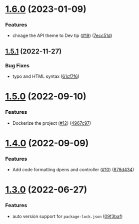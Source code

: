 # [1.6.0](https://github.com/Pradumnasaraf/OpenSource-API/compare/v1.5.1...v1.6.0) (2023-01-09)


### Features

* chnage the API theme to Dev tip ([#19](https://github.com/Pradumnasaraf/OpenSource-API/issues/19)) ([7ecc51d](https://github.com/Pradumnasaraf/OpenSource-API/commit/7ecc51dd5f9734b21efcbb513739f214f417da64))



## [1.5.1](https://github.com/Pradumnasaraf/OpenSource-API/compare/v1.5.0...v1.5.1) (2022-11-27)


### Bug Fixes

* typo and HTML syntax ([61cf7f6](https://github.com/Pradumnasaraf/OpenSource-API/commit/61cf7f6681895cceccbcffa716fc9f972fc26460))



# [1.5.0](https://github.com/Pradumnasaraf/OpenSource-API/compare/v1.4.0...v1.5.0) (2022-09-10)


### Features

* Dockerize the project ([#12](https://github.com/Pradumnasaraf/OpenSource-API/issues/12)) ([4967c97](https://github.com/Pradumnasaraf/OpenSource-API/commit/4967c97dc9da84c9770777b87481b7501c9ac74f))



# [1.4.0](https://github.com/Pradumnasaraf/OpenSource-API/compare/v1.3.0...v1.4.0) (2022-09-09)


### Features

* Add code formatting dpens and controller ([#10](https://github.com/Pradumnasaraf/OpenSource-API/issues/10)) ([878d434](https://github.com/Pradumnasaraf/OpenSource-API/commit/878d4348ab7a882d17a697f22177f7c1c6a27edb))



# [1.3.0](https://github.com/Pradumnasaraf/OpenSource-API/compare/v1.2.0...v1.3.0) (2022-06-27)


### Features

* auto version support for `package-lock.json` ([09f3baf](https://github.com/Pradumnasaraf/OpenSource-API/commit/09f3baffa091a23a63f270c29b6df56a774e05cc))



